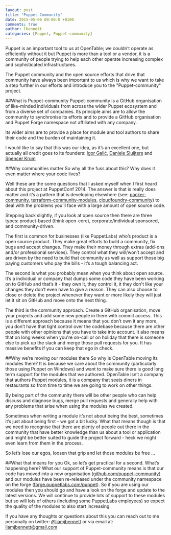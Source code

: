 ```yaml
---
layout: post
title: "Puppet-Community"
date: 2015-05-06 09:00:0 +0100
comments: true
author: lbennett
categories: [Puppet, Puppet-community]
---
```


Puppet is an important tool to us at OpenTable; we couldn’t operate as efficiently without it but Puppet is more than a tool or a vendor, it is a community of people trying to help
each other operate increasing complex and sophisticated infrastructures.

The Puppet community and the open source efforts that drive that community have always been important to us which is why we want to take a step further in our efforts and introduce
you to the "Puppet-community" project.

##What is Puppet-community
Puppet-community is a GitHub organisation of like-minded individuals from across the wider Puppet ecosystem and from a diverse set of companies. Its principle aims are to allow the community to synchronise its efforts and to provide a GitHub organisation and Puppet Forge namespace not affiliated with any company.

Its wider aims are to provide a place for module and tool authors to share their code and the burden of maintaining it.

I would like to say that this was our idea, as it’s an excellent one, but actually all credit goes to its founders: [Igor Galić](https://github.com/igalic), [Daniele Sluijters](https://github.com/daenney) and [Spencer Krum](https://github.com/nibalizer)

##Why communities matter
So why all the fuss about this? Why does it even matter where your code lives?

Well these are the some questions that I asked myself when I first heard about this project at PuppetConf 2014. The answer is that is really does matter and it’s a pattern that is 
developing elsewhere (see: [packer-community](https://github.com/packer-community), [terraform-community-modules](https://github.com/terraform-community-modules), 
[cloudfoundry-community](https://github.com/cloudfoundry-community)) to deal with the problems you’ll face with a large amount of open source code.

Stepping back slightly, if you look at open source then there are three types: product-based (think open-core), corporate/individual sponsored,  and community-driven.

The first is common for businesses (like PuppetLabs) who’s product is a open source product. They make great efforts to build a community, fix bugs and accept changes. They make  their money through extras (add-ons and/or professional services). They control what they will/won’t accept and are driven by the need to build that community as well as support those big paying customers who pay the bills - it’s a tough balancing act.

The second is what you probably mean when you think about open source. It’s a individual or company that dumps some code they have been working on to GitHub and that’s it - they own it, they control it, it they don't like your changes they don’t even have to give a reason. They can also choose to close or delete the project whenever they want or more likely they will just let it sit on GitHub and move onto the next thing.

The third is the community approach. Create a GitHub organisation, move your projects and add some new people in there with commit access. This is a different approach because it means 
that you don’t own it any more, you don’t have that tight control over the codebase because there are other people with other opinions that you have to take into account. It also means 
that on long weeks when you're on-call or on holiday that there is someone else to pick up the slack and merge those pull requests for you. It has massive benefits if you can keep that 
ego in check.

##Why we’re moving our modules there
So why is OpenTable moving its modules there? It is because we care about the community (particularly those using Puppet on Windows) and want to make sure there is good long term 
support for the modules that we authored. OpenTable isn’t a company that authors Puppet modules, it is a company that seats diners in restaurants so from time to time we are going 
to work on other things.

By being part of the community there will be other people who can help discuss and diagnose bugs, merge pull requests and generally help with any problems that arise when using 
the modules we created.

Sometimes when writing a module it’s not about being the best, sometimes it’s just about being first - we got a bit lucky. What that means though is that we need to recognise that there
are plenty of people out there in the community that have better knowledge than us about a tool or application and might be better suited to guide the project forward - heck we might 
even learn from them in the process.

So let’s lose our egos, loosen that grip and let those modules be free ...

##What that means for you
Ok, so let’s get practical for a second. What’s happening here? What our support of Puppet-community means is that our code has moved into a new organisation 
([github.com/puppet-community](https://github.com/puppet-community)) and our modules have been re-released under the community namespace on the forge 
([forge.puppetlabs.com/puppet](https://forge.puppetlabs.com/puppet)). So if you are using our modules then you should go and have a look on the forge and update to the latest versions. 
We will continue to provide lots of support to these modules but so will lots of others (including some PuppetLabs employees) so expect the quality of the modules to also start increasing.

If you have any thoughts or questions about this you can reach out to me personally on twitter: [@liamjbennett](twitter.com/liamjbennett) or via email at: [liamjbennett@gmail.com](mailto:liamjbennett@gmail.com)

